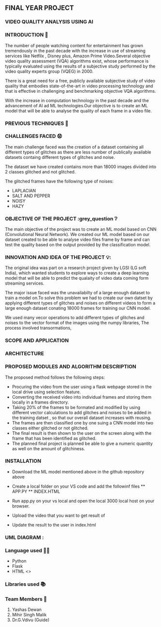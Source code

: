 ## FINAL YEAR PROJECT 
### VIDEO QUALITY ANALYSIS USING AI

### INTRODUCTION :movie_camera:

The number of people watching content for entertainment has grown tremendously in the past decade with the increase in use of streaming services like 
Netfilx , Disney plus, Amazon Prime Video.Several objective video quality assessment (VQA) algorithms exist, whose performance is typically evaluated using the results 
of a subjective study performed by the video quality experts group (VQEG) in 2000.


There is a great need for a free, publicly available subjective study of video quality that embodies state-of-the-art in video processing 
technology and that is effective in challenging and benchmarking objective VQA algorithms.

With the increase in computation technology in the past decade and the advancement of AI ad ML technologies.Our objective is to create an ML model that will be able to 
analyse the quality of each frame in a video file.

### PREVIOUS TECHNIQUES :information_desk_person:

### CHALLENGES FACED :anguished:

The main challenge faced was the creation of a dataset containing all different types of glitches as there are less number of publically available datasets containg 
different types of glitches and noise.

The dataset we have created contains more than 18000 images divided into 2 classes glitched and not glitched.

The glitched frames have the following type of noises:

* LAPLACIAN
* SALT AND PEPPER
* NOISY
* HAZY

### OBJECTIVE OF THE PROJECT :grey_question :grey_question:

The main objective of the project was to create an ML model based on CNN (Convolutional Neural Network).
We created our ML model based on our dataset created 
to be able to analyse video files frame by frame and can test the quality based on the output provided by the classification model.

### INNOVATION AND IDEA OF THE PROJECT 💡:

The original idea was part on a research project given by LGSI (LG soft India), which wanted students to explore ways to create a deep learning model that will be able to predict the qualaity of video data coming form streaming services.

The major issue faced was the unavailabilty of a large enough dataset to train a model on.To solve this problem we had to create our own datset by applying different types of glitches and noises on different videos to form a large enough dataset conating 18000 frames for training our CNN model.

We used many vecor operations to add different types of glitches and noises to the vector format of the images using the numpy libraries, The process involved transormations,

### SCOPE AND APPLICATION

### ARCHITECTURE

### PROPOSED MODULES AND ALGORITHM DESCRIPTION


The proposed method follows the following steps:


* Procuring the video from the user using a flask webpage stored in the local drive using selection feature.
* Converting the received video into individual frames and storing them locally in a frames directory.
* Taking 20% of the frames to be formated and modified by using different vector calculations to add glitches and noises to be added in the training datset , so that our overall dataset increases with reusing.
* The frames are then classified one by one suing a CNN model into two classes either glitched or not glitched.
* The final result is then shown to the user on the screen along with the frame that has been identified as glitched.
* The planned final project is planned be able to give a numeric quantity as well on the amount of glitchiness.



### INSTALLATION 

* Download the ML model mentioned above in the github repository above
* Create a local folder on your VS code and add the followinf files
** APP.PY
** INDEX.HTML


* Run app.py on your vs local and open the local 3000 local host on your browser.
* Upload the video that you want to get result of
* Update the result to the user in index.html
  


### UML DIAGRAM :


### Language used 👩‍💻
* Python
* Flask 
* HTML <>

### Libraries used 📚



### Team Members 🧑
1. Yashas Dewan
2. Mihir Singh Malik
3. Dr.G.Vdivu (Guide)




